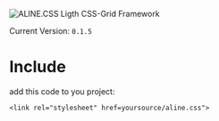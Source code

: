 ![ALINE.CSS](https://github.com/ENJOY100/aline.css/blob/master/alinelogo.png)
Ligth CSS-Grid Framework

Current Version: `0.1.5`

# Include
add this code to you project:

`<link rel="stylesheet" href=yoursource/aline.css">`

